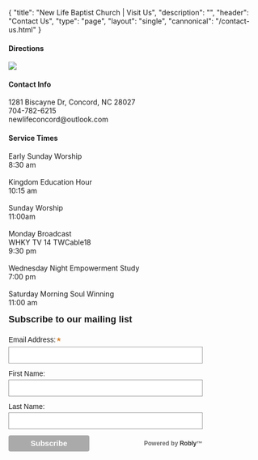 {
	"title": "New Life Baptist Church | Visit Us",
	"description": "",
	"header": "Contact Us",
	"type": "page",
	"layout": "single",
	"cannonical": "/contact-us.html"
}
<section class="interior-section">
	<div class="container">
		<div class="row">
			<div class="col-md-6">
				<h4>Directions</h4>
				<a href="https://www.google.com/maps/place/1281+Biscayne+Dr,+Concord,+NC+28027/@35.432919,-80.6706887,17z/data=!3m1!4b1!4m5!3m4!1s0x885405afcc75371f:0x203b9f95bfb54ed!8m2!3d35.432919!4d-80.6685">
					<img src="/images/maps.png">
				</a>
				<div class="row">
					<div class="col-xs-12">
						<h4>Contact Info</h4>
						<p>
							1281 Biscayne Dr, Concord, NC 28027
							<br>
							704-782-6215
							<br>
							newlifeconcord@outlook.com
						</p>
					</div>
				</div>
			</div>
			<div class="col-md-6">
				<h4>Service Times</h4>
				<p>Early Sunday Worship
					<br>8:30 am
					<br>
					<br>Kingdom Education Hour
					<br>10:15 am
					<br>
					<br>Sunday Worship
					<br>11:00am
					<br>
					<br>Monday Broadcast
					<br>WHKY TV 14 TWCable18
					<br>9:30 pm
					<br>
					<br>Wednesday Night Empowerment Study
					<br>7:00 pm
					<br>
					<br>Saturday Morning Soul Winning
					<br>11:00 am
				</p>
			</div>
			<div class="col-md-6">
					<script src='https://www.google.com/recaptcha/api.js'></script>
					<script src="//ajax.googleapis.com/ajax/libs/jquery/1.8.3/jquery.min.js"></script>
					<!-- Begin Robly Signup Form -->
					<div id="robly_embed_signup">
						<form action="https://list.robly.com/subscribe/post" method="post" id="robly_embedded_subscribe_form" name="robly_embedded_subscribe_form" class="validate" target="_blank"  novalidate="">
							<input type="hidden" name="a" value="2cc42425d529965abcc72454bb4f454b" />
							<h2>Subscribe to our mailing list</h2>
							<div class="robly_field_group"><label>Email Address:<span class="asterisk">*</span></label><input type="text" name="EMAIL" id="DATA0" class="required" autocapitalize="off" autocorrect="off" value=""></div>
							<div class="clearfix"></div>
							<div class="robly_field_group"><label>First Name:</label><input type="text" name="FNAME" id="DATA1" class="" value=""></div>
							<div class="clearfix"></div>
							<div class="robly_field_group"><label>Last Name:</label><input type="text" name="LNAME" id="DATA2" class="" value=""></div>
							<div class="clearfix"></div>
							<div class="clearfix"></div>
							<div class="clear">
								<input type="submit" value="Subscribe" name="subscribe" class="button g-recaptcha" data-sitekey="6Ld9XlUUAAAAABcR5houwBXwlA_3STKsG2SzYCVw" data-callback="robly_recaptcha_callback"/>
										<div class="power"><p>Powered by <a href="http://www.robly.com">Robly</a>&trade;</p></div>
							</div>
						</form>
					</div>
					<style type="text/css">
							#robly_embed_signup{clear:left; font:14px Helvetica,Arial,sans-serif; width: 400px; }
							#robly_embed_signup form {display:block; position:relative; text-align:left;}
							#robly_embed_signup h2 {font-weight:bold; padding:0; margin:15px 0; font-size:1.3em;}
							#robly_embed_signup input {border:1px solid #999; -webkit-appearance:none;}
							#robly_embed_signup input[type=checkbox]{-webkit-appearance:checkbox;}
							#robly_embed_signup input[type=radio]{-webkit-appearance:radio;}
							#robly_embed_signup input:focus {border-color:#333;}
							#robly_embed_signup .button {background-color: #aaa; border: 0 none; border-radius:4px; color: #FFFFFF; cursor: pointer; display: inline-block; font-size:15px; font-weight: bold; height: 32px; line-height: 32px; margin: 0 5px 10px 0; padding:0; text-align: center; text-decoration: none; vertical-align: top; white-space: nowrap; width: auto;}
							#robly_embed_signup .button:hover {background-color:#777;}
							#robly_embed_signup .slim_button {background-color: #aaa; border: 0 none; border-radius:4px; color: #FFFFFF; cursor: pointer; display: inline-block; font-size:15px; font-weight: bold; height: 32px; line-height: 32px; margin: 0 5px 10px 0; padding:0 15px; text-align: center; text-decoration: none; vertical-align: top; white-space: nowrap; width: auto;}
							#robly_embed_signup .slim_button:hover {background-color:#777;}
							#robly_embed_signup .small_meta {font-size: 11px;}
							#robly_embed_signup .nowrap {white-space:nowrap;}
							#robly_embed_signup .clear {clear:none; display:inline;visibility:visible;}
							#robly_embed_signup .robly_field_group {clear:left; position:relative; width:96%; padding-bottom:3%; min-height:50px;}
							#robly_embed_signup .size1of2 {clear:none; float:left; display:inline-block; width:46%; margin-right:4%;}
							#robly_embed_signup .size1of2 {margin-right:2%;}
							#robly_embed_signup .robly_field_group label {display:block; margin-bottom:3px; font-size: 1.0em; font-weight: 100; padding-bottom:1px;}
							#robly_embed_signup .robly_field_group input {display:block; width:100%; padding:8px 0; text-indent:2%;}
							#robly_embed_signup .robly_field_group select {display:inline-block; width:99%; padding:5px 0; margin-bottom:2px;}
							#robly_embed_signup .datefield, #robly_embed_signup .phonefield_us{padding:5px 0;}
							#robly_embed_signup .datefield input, #robly_embed_signup .phonefield_us input{display:inline; width:60px; margin:0 2px; letter-spacing:1px; text-align:left; padding:5px 0 2px 0;}
							#robly_embed_signup .phonefield_us .phonearea input, #robly_embed_signup .phonefield_us .phonedetail1 input{width:40px;}
							#robly_embed_signup .datefield .monthfield input, #robly_embed_signup .datefield .dayfield input{width:35px;}
							#robly_embed_signup .datefield label, #robly_embed_signup .phonefield_us label{display:none;}
							#robly_embed_signup .indicates-required {text-align:right; font-size:11px; margin-right:4%;}
							#robly_embed_signup .asterisk {color:#c60; font-size:150%;}
							#robly_embed_signup .robly_field_group .asterisk {position:relative;top:5px; left:2px;}
							#robly_embed_signup label {display:block; font-size:16px; padding-bottom:10px; font-weight:bold;}
							#robly_embed_signup input.email {display:block; padding:8px 0; margin:0 4% 10px 0; text-indent:5px; width:90%; min-width:130px;}
							#robly_embed_signup input.slim_email {display:inline-block; padding:8px 0; margin:0 4% 10px 0; text-indent:5px; width:60%;}
							#robly_embed_signup input.button {width:40%; margin:0 0 10px 0; min-width:90px;}
							#robly_embed_signup .robly_field_group.input_group ul {margin:0; padding:5px 0; list-style:none;}
							#robly_embed_signup .robly_field_group.input_group ul li {display:block; padding:3px 0; margin:0;}
							#robly_embed_signup .robly_field_group.input_group label {display:inline;}
							#robly_embed_signup .robly_field_group.input_group input {display:inline; width:auto; border:none;}
							#robly_embed_signup div#robly_responses {float:left; top:-1.4em; padding:0em .5em 0em .5em; overflow:hidden; width:90%;margin: 0 5%; clear: both;}
							#robly_embed_signup div.response {margin:1em 0; padding:1em .5em .5em 0; font-weight:bold; float:left; top:-1.5em; z-index:1; width:80%;}
							#robly_embed_signup #robly_error_response {display:none;}
							#robly_embed_signup #robly_success_response {color:#529214; display:none;}
							#robly_embed_signup label.error {display:block; float:none; width:auto; margin-left:1.05em; text-align:left; padding:.5em 0;}
							#robly_embedded-subscribe {clear:both; width:auto; display:block; margin:1em 0 1em 5%;}
							#robly_embed_signup #num-subscribers {font-size:1.1em;}
							#robly_embed_signup #num-subscribers span {padding:.5em; border:1px solid #ccc; margin-right:.5em; font-weight:bold;}
							#robly_embed_signup .power {postion: relative; float: right; margin-right: 16px; height:32px;}
							#robly_embed_signup #slim_power {float:none;}
							#robly_embed_signup .power p {font-size:12px; margin:0px; font-weight:bold; line-height:32px; color:#666;}
							#robly_embed_signup .power p a {text-decoration:none; font-weight:bold; color:#333;}
							#robly_embed_signup .power p a:hover {text-decoration:none; color:#000;}
							@media (max-width: 600px) {
								.g-recaptcha {transform: scale(0.77); -webkit-transform:scale(0.77); transform-origin:0 0; -webkit-transform-origin:0 0; }
							}
						/* Add your own Robly form styles to your site stylesheet or in this style block.
								We recommend moving this block and the preceding CSS link to the HEAD of your HTML file. */
					</style>
						<script>
							function robly_recaptcha_callback(token) {
									var email = $("#DATA0").val();
									if (!is_valid_email_address(email)) {
											alert("Please enter a valid email address.");
											return false;
									}
									if (!$("#DATA0").val()) {
											alert("Please fill in all required fields!");
											return false
									}
									var f = $("#robly_embedded_subscribe_form");
									f.submit();
							}
							function is_valid_email_address(emailAddress) {
									var pattern = new RegExp(/^((([a-z]|\d|[!#\$%&'\*\+\-\/=\?\^_`{\|}~]|[\u00A0-\uD7FF\uF900-\uFDCF\uFDF0-\uFFEF])+(\.([a-z]|\d|[!#\$%&'\*\+\-\/=\?\^_`{\|}~]|[\u00A0-\uD7FF\uF900-\uFDCF\uFDF0-\uFFEF])+)*)|((\x22)((((\x20|\x09)*(\x0d\x0a))?(\x20|\x09)+)?(([\x01-\x08\x0b\x0c\x0e-\x1f\x7f]|\x21|[\x23-\x5b]|[\x5d-\x7e]|[\u00A0-\uD7FF\uF900-\uFDCF\uFDF0-\uFFEF])|(\\([\x01-\x09\x0b\x0c\x0d-\x7f]|[\u00A0-\uD7FF\uF900-\uFDCF\uFDF0-\uFFEF]))))*(((\x20|\x09)*(\x0d\x0a))?(\x20|\x09)+)?(\x22)))@((([a-z]|\d|[\u00A0-\uD7FF\uF900-\uFDCF\uFDF0-\uFFEF])|(([a-z]|\d|[\u00A0-\uD7FF\uF900-\uFDCF\uFDF0-\uFFEF])([a-z]|\d|-|\.|_|~|[\u00A0-\uD7FF\uF900-\uFDCF\uFDF0-\uFFEF])*([a-z]|\d|[\u00A0-\uD7FF\uF900-\uFDCF\uFDF0-\uFFEF])))\.)+(([a-z]|[\u00A0-\uD7FF\uF900-\uFDCF\uFDF0-\uFFEF])|(([a-z]|[\u00A0-\uD7FF\uF900-\uFDCF\uFDF0-\uFFEF])([a-z]|\d|-|\.|_|~|[\u00A0-\uD7FF\uF900-\uFDCF\uFDF0-\uFFEF])*([a-z]|[\u00A0-\uD7FF\uF900-\uFDCF\uFDF0-\uFFEF])))\.?$/i);
									return pattern.test(emailAddress);
							}
						</script>
						<!-- End Robly Signup Form -->
			</div>
		</div>
	</div>
</section>
